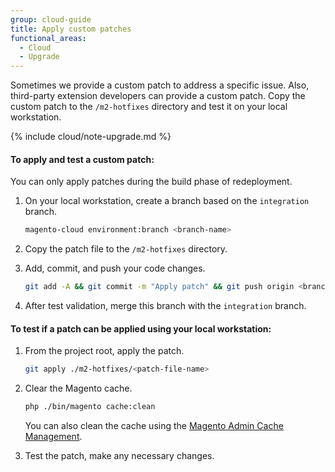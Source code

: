 ```yaml
---
group: cloud-guide
title: Apply custom patches
functional_areas:
  - Cloud
  - Upgrade
---
```

Sometimes we provide a custom patch to address a specific issue. Also, third-party extension developers can provide a custom patch. Copy the custom patch to the `/m2-hotfixes` directory and test it on your local workstation.

{% include cloud/note-upgrade.md %}

#### To apply and test a custom patch:

You can only apply patches during the build phase of redeployment.

1.  On your local workstation, create a branch based on the `integration` branch.

    ```bash
    magento-cloud environment:branch <branch-name>
    ```

1.  Copy the patch file to the `/m2-hotfixes` directory.

1.  Add, commit, and push your code changes.

    ```bash
    git add -A && git commit -m "Apply patch" && git push origin <branch name>
    ```

1.  After test validation, merge this branch with the `integration` branch.

#### To test if a patch can be applied using your local workstation:

1.  From the project root, apply the patch.

    ```bash
    git apply ./m2-hotfixes/<patch-file-name>
    ```

1.  Clear the Magento cache.

    ```bash
    php ./bin/magento cache:clean
    ```

    You can also clean the cache using the [Magento Admin Cache Management](http://docs.magento.com/m2/ee/user_guide/system/cache-management.html).

1.  Test the patch, make any necessary changes.
